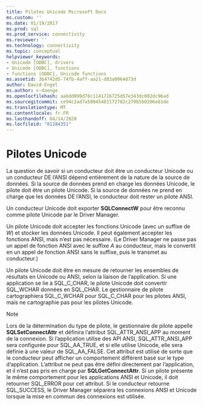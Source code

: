```yaml
---
title: Pilotes Unicode Microsoft Docs
ms.custom: ''
ms.date: 01/19/2017
ms.prod: sql
ms.prod_service: connectivity
ms.reviewer: ''
ms.technology: connectivity
ms.topic: conceptual
helpviewer_keywords:
- Unicode [ODBC], drivers
- Unicode [ODBC], functions
- functions [ODBC], Unicode functions
ms.assetid: 3b4742d5-74fb-4aff-aa21-d83a0064d73d
author: David-Engel
ms.author: v-daenge
ms.openlocfilehash: aabdd899d78c1141716725d57e343dc002dc96ad
ms.sourcegitcommit: ce94c2ad7a50945481172782c270b5b0206e61de
ms.translationtype: MT
ms.contentlocale: fr-FR
ms.lasthandoff: 04/14/2020
ms.locfileid: "81284351"
---
```

# <a name="unicode-drivers"></a>Pilotes Unicode
La question de savoir si un conducteur doit être un conducteur Unicode ou un conducteur DE l’ANSI dépend entièrement de la nature de la source de données. Si la source de données prend en charge les données Unicode, le pilote doit être un pilote Unicode. Si la source de données ne prend en charge que les données DE l’ANSI, le conducteur doit rester un pilote ANSI.  
  
 Un conducteur Unicode doit exporter **SQLConnectW** pour être reconnu comme pilote Unicode par le Driver Manager.  
  
 Un pilote Unicode doit accepter les fonctions Unicode (avec un suffixe de *W*) et stocker les données Unicode. Il peut également accepter les fonctions ANSI, mais n’est pas nécessaire. (Le Driver Manager ne passe pas un appel de fonction ANSI avec le suffixe *A* au conducteur, mais le convertit en un appel de fonction ANSI sans le suffixe, puis le transmet au conducteur.)  
  
 Un pilote Unicode doit être en mesure de retourner les ensembles de résultats en Unicode ou ANSI, selon la liaison de l’application. Si une application se lie à SQL_C_CHAR, le pilote Unicode doit convertir SQL_WCHAR données en SQL_CHAR. Le gestionnaire de pilote cartographiera SQL_C_WCHAR pour SQL_C_CHAR pour les pilotes ANSI, mais ne cartographie pas pour les pilotes Unicode.  
  
> [!NOTE]  
>  Lors de la détermination du type de pilote, le gestionnaire de pilote appelle **SQLSetConnectAttr** et définira l’attribut SQL_ATTR_ANSI_APP au moment de la connexion. Si l’application utilise des API ANSI, SQL_ATTR_ANSI_APP sera configurée pour SQL_AA_TRUE, et si elle utilise Unicode, elle sera définie à une valeur de SQL_AA_FALSE. Cet attribut est utilisé de sorte que le conducteur peut afficher un comportement différent basé sur le type d’application. L’attribut ne peut pas être défini directement par l’application, et il n’est pas pris en charge par **SQLGetConnectAttr**. Si un pilote présente le même comportement pour les applications ANSI et Unicode, il doit retourner SQL_ERROR pour cet attribut. Si le conducteur retourne SQL_SUCCESS, le Driver Manager séparera les connexions ANSI et Unicode lorsque la mise en commun des connexions est utilisée.
